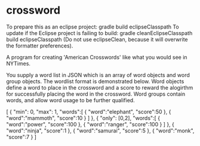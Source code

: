 # crossword

To prepare this as an eclipse project: gradle build eclipseClasspath
To update if the Eclipse project is failing to build: gradle cleanEclipseClasspath build eclipseClasspath
(Do not use eclipseClean, because it will overwrite the formatter preferences).

A program for creating 'American Crosswords' like what you would see in NYTimes.

You supply a word list in JSON which is an array of word objects and word group objects. The wordlist format is demonstrated below. Word objects define a word to place in the crossword and a score to reward the alogirthm for successfully placing the word in the crossword. Word groups contain words, and allow word usage to be further qualified.

[
  {
    "min": 0,
    "max": 1,
    "words":[
      {
        "word":"elephant",
        "score":50
      },
      {
        "word":"mammoth",
        "score":10
      }
    ]
  },
  {
    "only": [0,2],
    "words":[
      {
        "word":"power",
        "score":100
      },
      {
        "word":"ranger",
        "score":100
      }
    ]
  },
  {
    "word":"ninja",
    "score":1
  },
  {
    "word":"samurai",
    "score":5
  },
  {
    "word":"monk",
    "score":7
  }
]